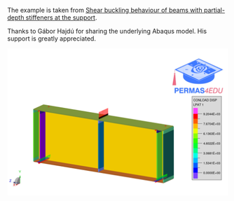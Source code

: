The example is taken from [Shear buckling behaviour of beams with partial-depth stiffeners at the support](https://doi.org/10.1016/j.tws.2024.112622).

Thanks to Gábor Hajdú for sharing the underlying Abaqus model. His support is greatly appreciated.

![Numerical model with the applied boundary conditions of girder 1](girder.png "Numerical model with the applied boundary conditions of girder 1")

